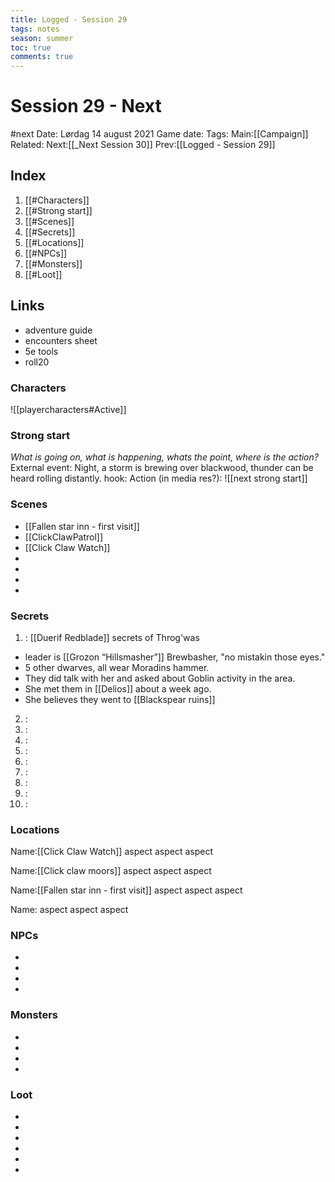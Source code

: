 ---title: Logged - Session 29tags: notesseason: summertoc: truecomments: true---
# Session 29 - Next 
#next 
Date: Lørdag 14 august 2021
Game date: 
Tags:
Main:[[Campaign]] Related:
Next:[[_Next Session 30]]
Prev:[[Logged -  Session 29]]


## Index
1. [[#Characters]]
2. [[#Strong start]]
3. [[#Scenes]]
4. [[#Secrets]]
5. [[#Locations]]
6. [[#NPCs]]
7. [[#Monsters]]
8. [[#Loot]]

## Links
- adventure guide
- encounters sheet
- 5e tools
- roll20

### Characters
![[playercharacters#Active]]
### Strong start
*What is going on, what is happening, whats the point, where is the action?*
External event: Night, a storm is brewing over blackwood, thunder can be heard rolling distantly.
hook: 
Action (in media res?):
![[next strong start]]

### Scenes
* [[Fallen star inn - first visit]]
* [[ClickClawPatrol]]
* [[Click Claw Watch]]
* 
* 
*  
*  

### Secrets
1. : [[Duerif Redblade]] secrets of Throg'was
- leader is [[Grozon “Hillsmasher”]] Brewbasher, "no mistakin those eyes."
- 5 other dwarves, all wear Moradins hammer.
- They did talk with her and asked about Goblin activity in the area.
- She met them in [[Delios]] about a week ago.
- She believes they went to [[Blackspear ruins]]
2. :
3. :
4. :
5. :
6. :
7. :
8. :
9. :
10. :

### Locations
Name:[[Click Claw Watch]]
aspect
aspect
aspect

Name:[[Click claw moors]]
aspect
aspect
aspect

Name:[[Fallen star inn - first visit]]
aspect
aspect
aspect

Name:
aspect
aspect
aspect

### NPCs
* 
* 
* 
* 

### Monsters
* 
* 
* 
* 

### Loot
* 
* 
* 
* 
* 
* 

